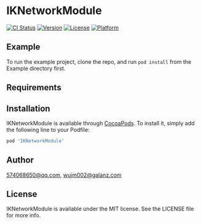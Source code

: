# IKNetworkModule

[![CI Status](https://img.shields.io/travis/574068650@qq.com/IKNetworkModule.svg?style=flat)](https://travis-ci.org/574068650@qq.com/IKNetworkModule)
[![Version](https://img.shields.io/cocoapods/v/IKNetworkModule.svg?style=flat)](https://cocoapods.org/pods/IKNetworkModule)
[![License](https://img.shields.io/cocoapods/l/IKNetworkModule.svg?style=flat)](https://cocoapods.org/pods/IKNetworkModule)
[![Platform](https://img.shields.io/cocoapods/p/IKNetworkModule.svg?style=flat)](https://cocoapods.org/pods/IKNetworkModule)

## Example

To run the example project, clone the repo, and run `pod install` from the Example directory first.

## Requirements

## Installation

IKNetworkModule is available through [CocoaPods](https://cocoapods.org). To install
it, simply add the following line to your Podfile:

```ruby
pod 'IKNetworkModule'
```

## Author

574068650@qq.com, wujm002@galanz.com

## License

IKNetworkModule is available under the MIT license. See the LICENSE file for more info.
